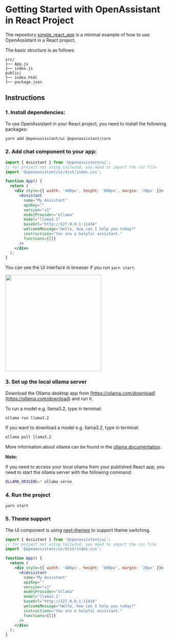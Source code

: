 # Getting Started with OpenAssistant in React Project

The repository [simple_react_app](https://github.com/openassistant/simple_react_app) is a minimal example of how to use OpenAssistant in a React project.

The basic structure is as follows:

```
src/
├── App.js
├── index.js
public/
├── index.html
├── package.json
```

## Instructions

### 1. Install dependencies:

To use OpenAssistant in your React project, you need to install the following packages:

```bash
yarn add @openassistant/ui @openassistant/core
```

### 2. Add chat component to your app:

```jsx
import { Assistant } from '@openassistant/ui';
// for project not using tailwind, you need to import the css file
import '@openassistant/ui/dist/index.css';

function App() {
  return (
    <div style={{ width: '400px', height: '800px', margin: '20px' }}>
      <Assistant
        name="My Assistant"
        apiKey=""
        version="v1"
        modelProvider="ollama"
        model="llama3.1"
        baseUrl="http://127.0.0.1:11434"
        welcomeMessage="Hello, how can I help you today?"
        instructions="You are a helpful assistant."
        functions={[]}
      />
    </div>
  );
}
```

You can see the UI interface in browser if you run `yarn start`.

<img width="300" alt="" src="https://github.com/user-attachments/assets/394a9bb6-6022-477d-a98d-f85db043ce71" />

### 3. Set up the local ollama server

Download the Ollama desktop app from [https://ollama.com/download](https://ollama.com/download) and run it.

To run a model e.g. llama3.2, type in terminal:

```bash
ollama run llama3.2
```

If you want to download a model e.g. llama3.2, type in terminal:

```bash
ollama pull llama3.2
```

More information about ollama can be found in the [ollama documentation](https://github.com/ollama/ollama).

**Note:**

If you need to access your local ollama from your published React app, you need to start the ollama server with the following command:

```bash
OLLAMA_ORIGINS=* ollama serve
```

### 4. Run the project

```bash
yarn start
```

### 5. Theme support

The UI component is using [next-themes](https://github.com/pacocoursey/next-themes) to support theme switching.

```jsx
import { Assistant } from '@openassistant/ui';
// for project not using tailwind, you need to import the css file
import '@openassistant/ui/dist/index.css';

function App() {
  return (
    <div style={{ width: '400px', height: '800px', margin: '20px' }}>
      <AiAssistant
        name="My Assistant"
        apiKey=""
        version="v1"
        modelProvider="ollama"
        model="llama3.1"
        baseUrl="http://127.0.0.1:11434"
        welcomeMessage="Hello, how can I help you today?"
        instructions="You are a helpful assistant."
        functions={[]}
      />
    </div>
  );
}
```

